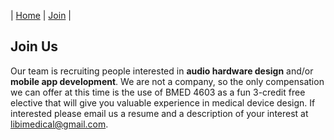 | [Home](https://libimedical.com) | [Join](https://libimedical.com/join) |   

## Join Us
Our team is recruiting people interested in **audio hardware design** and/or **mobile app development**. We are not a company, so the only compensation we can offer at this time is the use of BMED 4603 as a fun 3-credit free elective that will give you valuable experience in medical device design. If interested please email us a resume and a description of your interest at [libimedical@gmail.com](mailto:libimedical@gmail.com).
